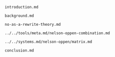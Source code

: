 ```include
introduction.md
```

```include
background.md
```

```include
no-as-a-rewrite-theory.md
```

```include
../../tools/meta.md/nelson-oppen-combination.md
```

```include
../../systems.md/nelson-oppen/matrix.md
```

```include
conclusion.md
```
